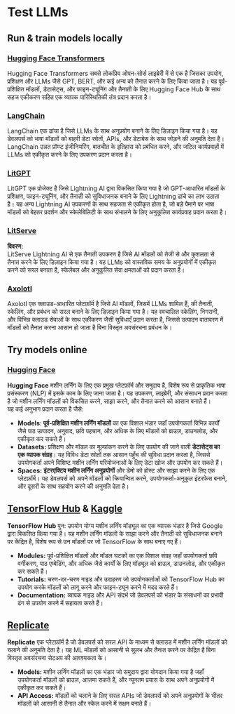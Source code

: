 # Test LLMs

## Run & train models locally

### [**Hugging Face Transformers**](https://github.com/huggingface/transformers)

Hugging Face Transformers सबसे लोकप्रिय ओपन-सोर्स लाइब्रेरी में से एक है जिसका उपयोग, प्रशिक्षण और LLMs जैसे GPT, BERT, और कई अन्य को तैनात करने के लिए किया जाता है। यह पूर्व-प्रशिक्षित मॉडलों, डेटासेट्स, और फाइन-ट्यूनिंग और तैनाती के लिए Hugging Face Hub के साथ सहज एकीकरण सहित एक व्यापक पारिस्थितिकी तंत्र प्रदान करता है।

### [**LangChain**](https://github.com/langchain-ai/langchain)

LangChain एक ढांचा है जिसे LLMs के साथ अनुप्रयोग बनाने के लिए डिज़ाइन किया गया है। यह डेवलपर्स को भाषा मॉडलों को बाहरी डेटा स्रोतों, APIs, और डेटाबेस के साथ जोड़ने की अनुमति देता है। LangChain उन्नत प्रॉम्प्ट इंजीनियरिंग, बातचीत के इतिहास को प्रबंधित करने, और जटिल कार्यप्रवाहों में LLMs को एकीकृत करने के लिए उपकरण प्रदान करता है।

### [**LitGPT**](https://github.com/Lightning-AI/litgpt)

LitGPT एक प्रोजेक्ट है जिसे Lightning AI द्वारा विकसित किया गया है जो GPT-आधारित मॉडलों के प्रशिक्षण, फाइन-ट्यूनिंग, और तैनाती को सुविधाजनक बनाने के लिए Lightning ढांचे का लाभ उठाता है। यह अन्य Lightning AI उपकरणों के साथ सहजता से एकीकृत होता है, जो बड़े पैमाने पर भाषा मॉडलों को बेहतर प्रदर्शन और स्केलेबिलिटी के साथ संभालने के लिए अनुकूलित कार्यप्रवाह प्रदान करता है।

### [**LitServe**](https://github.com/Lightning-AI/LitServe)

**विवरण:**\
LitServe Lightning AI से एक तैनाती उपकरण है जिसे AI मॉडलों को तेजी से और कुशलता से तैनात करने के लिए डिज़ाइन किया गया है। यह LLMs को वास्तविक समय के अनुप्रयोगों में एकीकृत करने को सरल बनाता है, स्केलेबल और अनुकूलित सेवा क्षमताओं को प्रदान करता है।

### [**Axolotl**](https://github.com/axolotl-ai-cloud/axolotl)

Axolotl एक क्लाउड-आधारित प्लेटफ़ॉर्म है जिसे AI मॉडलों, जिसमें LLMs शामिल हैं, की तैनाती, स्केलिंग, और प्रबंधन को सरल बनाने के लिए डिज़ाइन किया गया है। यह स्वचालित स्केलिंग, निगरानी, और विभिन्न क्लाउड सेवाओं के साथ एकीकरण जैसी सुविधाएँ प्रदान करता है, जिससे उत्पादन वातावरण में मॉडलों को तैनात करना आसान हो जाता है बिना विस्तृत अवसंरचना प्रबंधन के।

## Try models online

### [**Hugging Face**](https://huggingface.co/)

**Hugging Face** मशीन लर्निंग के लिए एक प्रमुख प्लेटफ़ॉर्म और समुदाय है, विशेष रूप से प्राकृतिक भाषा प्रसंस्करण (NLP) में इसके काम के लिए जाना जाता है। यह उपकरण, लाइब्रेरी, और संसाधन प्रदान करता है जो मशीन लर्निंग मॉडलों को विकसित करने, साझा करने, और तैनात करने को आसान बनाते हैं।\
यह कई अनुभाग प्रदान करता है जैसे:

* **Models**: **पूर्व-प्रशिक्षित मशीन लर्निंग मॉडलों** का एक विशाल भंडार जहाँ उपयोगकर्ता विभिन्न कार्यों जैसे पाठ उत्पादन, अनुवाद, छवि पहचान, और अधिक के लिए मॉडलों को ब्राउज़, डाउनलोड, और एकीकृत कर सकते हैं।
* **Datasets:** प्रशिक्षण और मॉडल का मूल्यांकन करने के लिए उपयोग की जाने वाली **डेटासेट्स का एक व्यापक संग्रह**। यह विविध डेटा स्रोतों तक आसान पहुँच की सुविधा प्रदान करता है, जिससे उपयोगकर्ता अपने विशिष्ट मशीन लर्निंग परियोजनाओं के लिए डेटा खोज और उपयोग कर सकते हैं।
* **Spaces:** **इंटरएक्टिव मशीन लर्निंग अनुप्रयोगों** और डेमो को होस्ट और साझा करने के लिए एक प्लेटफ़ॉर्म। यह डेवलपर्स को अपने मॉडलों को क्रियान्वित करने, उपयोगकर्ता-अनुकूल इंटरफेस बनाने, और दूसरों के साथ सहयोग करने की अनुमति देता है।

## [**TensorFlow Hub**](https://www.tensorflow.org/hub) **&** [**Kaggle**](https://www.kaggle.com/)

**TensorFlow Hub** पुन: उपयोग योग्य मशीन लर्निंग मॉड्यूल का एक व्यापक भंडार है जिसे Google द्वारा विकसित किया गया है। यह मशीन लर्निंग मॉडलों के साझा करने और तैनाती को सुविधाजनक बनाने पर केंद्रित है, विशेष रूप से उन मॉडलों पर जो TensorFlow के साथ बनाए गए हैं।

* **Modules:** पूर्व-प्रशिक्षित मॉडलों और मॉडल घटकों का एक विशाल संग्रह जहाँ उपयोगकर्ता छवि वर्गीकरण, पाठ एम्बेडिंग, और अधिक जैसे कार्यों के लिए मॉड्यूल को ब्राउज़, डाउनलोड, और एकीकृत कर सकते हैं।
* **Tutorials:** चरण-दर-चरण गाइड और उदाहरण जो उपयोगकर्ताओं को TensorFlow Hub का उपयोग करके मॉडलों को लागू करने और फाइन-ट्यून करने में मदद करते हैं।
* **Documentation:** व्यापक गाइड और API संदर्भ जो डेवलपर्स को भंडार के संसाधनों का प्रभावी ढंग से उपयोग करने में सहायता करते हैं।

## [**Replicate**](https://replicate.com/home)

**Replicate** एक प्लेटफ़ॉर्म है जो डेवलपर्स को सरल API के माध्यम से क्लाउड में मशीन लर्निंग मॉडलों को चलाने की अनुमति देता है। यह ML मॉडलों को आसानी से सुलभ और तैनात करने पर केंद्रित है बिना विस्तृत अवसंरचना सेटअप की आवश्यकता के।

* **Models:** मशीन लर्निंग मॉडलों का एक भंडार जो समुदाय द्वारा योगदान किया गया है जहाँ उपयोगकर्ता मॉडलों को ब्राउज़, आज़मा सकते हैं, और न्यूनतम प्रयास के साथ अपने अनुप्रयोगों में एकीकृत कर सकते हैं।
* **API Access:** मॉडलों को चलाने के लिए सरल APIs जो डेवलपर्स को अपने अनुप्रयोगों के भीतर मॉडलों को आसानी से तैनात और स्केल करने में सक्षम बनाते हैं।
